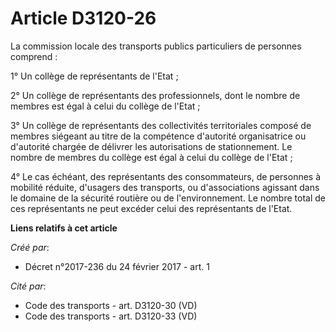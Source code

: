 # Article D3120-26

La commission locale des transports publics particuliers de personnes comprend : 

1° Un collège de représentants de l'Etat ; 

2° Un collège de représentants des professionnels, dont le nombre de membres est égal à celui du collège de l'Etat ; 

3° Un collège de représentants des collectivités territoriales composé de membres siégeant au titre de la compétence
d'autorité organisatrice ou d'autorité chargée de délivrer les autorisations de stationnement. Le nombre de membres du
collège est égal à celui du collège de l'Etat ; 

4° Le cas échéant, des représentants des consommateurs, de personnes à mobilité réduite, d'usagers des transports, ou
d'associations agissant dans le domaine de la sécurité routière ou de l'environnement. Le nombre total de ces représentants
ne peut excéder celui des représentants de l'Etat.

**Liens relatifs à cet article**

_Créé par_:

  - Décret n°2017-236 du 24 février 2017 - art. 1

_Cité par_:

  - Code des transports - art. D3120-30 (VD)
  - Code des transports - art. D3120-33 (VD)
